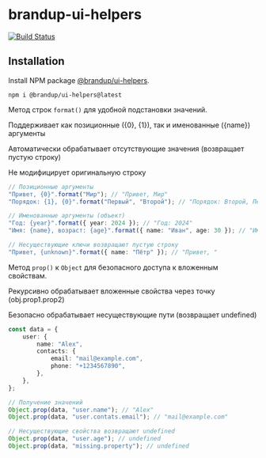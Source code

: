 # brandup-ui-helpers

[![Build Status](https://dev.azure.com/brandup/BrandUp%20Core/_apis/build/status%2FBrandUp%2Fbrandup-ui?branchName=master)]()

## Installation

Install NPM package [@brandup/ui-helpers](https://www.npmjs.com/package/@brandup/ui-helpers).

```
npm i @brandup/ui-helpers@latest
```

Метод строк `format()` для удобной подстановки значений.

Поддерживает как позиционные ({0}, {1}), так и именованные ({name}) аргументы

Автоматически обрабатывает отсутствующие значения (возвращает пустую строку)

Не модифицирует оригинальную строку

```ts
// Позиционные аргументы
"Привет, {0}".format("Мир"); // "Привет, Мир"
"Порядок: {1}, {0}".format("Первый", "Второй"); // "Порядок: Второй, Первый"

// Именованные аргументы (объект)
"Год: {year}".format({ year: 2024 }); // "Год: 2024"
"Имя: {name}, возраст: {age}".format({ name: "Иван", age: 30 }); // "Имя: Иван, возраст: 30"

// Несуществующие ключи возвращают пустую строку
"Привет, {unknown}".format({ name: "Пётр" }); // "Привет, "
```

Метод `prop()` к `Object` для безопасного доступа к вложенным свойствам.

Рекурсивно обрабатывает вложенные свойства через точку (obj.prop1.prop2)

Безопасно обрабатывает несуществующие пути (возвращает undefined)

```ts
const data = {
	user: {
		name: "Alex",
		contacts: {
			email: "mail@example.com",
			phone: "+1234567890",
		},
	},
};

// Получение значений
Object.prop(data, "user.name"); // "Alex"
Object.prop(data, "user.contats.email"); // "mail@example.com"

// Несуществующие свойства возвращают undefined
Object.prop(data, "user.age"); // undefined
Object.prop(data, "missing.property"); // undefined
```
